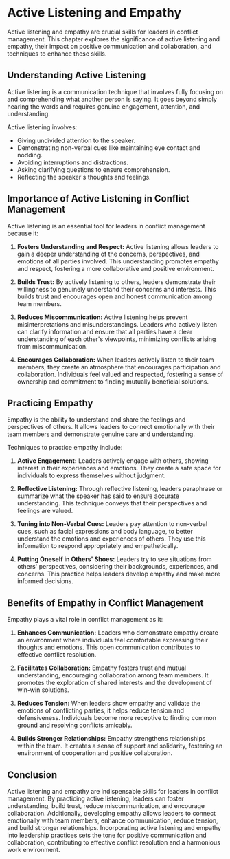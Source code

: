 Active Listening and Empathy
=======================================

Active listening and empathy are crucial skills for leaders in conflict management. This chapter explores the significance of active listening and empathy, their impact on positive communication and collaboration, and techniques to enhance these skills.

**Understanding Active Listening**
----------------------------------

Active listening is a communication technique that involves fully focusing on and comprehending what another person is saying. It goes beyond simply hearing the words and requires genuine engagement, attention, and understanding.

Active listening involves:

* Giving undivided attention to the speaker.
* Demonstrating non-verbal cues like maintaining eye contact and nodding.
* Avoiding interruptions and distractions.
* Asking clarifying questions to ensure comprehension.
* Reflecting the speaker's thoughts and feelings.

**Importance of Active Listening in Conflict Management**
---------------------------------------------------------

Active listening is an essential tool for leaders in conflict management because it:

1. **Fosters Understanding and Respect:** Active listening allows leaders to gain a deeper understanding of the concerns, perspectives, and emotions of all parties involved. This understanding promotes empathy and respect, fostering a more collaborative and positive environment.

2. **Builds Trust:** By actively listening to others, leaders demonstrate their willingness to genuinely understand their concerns and interests. This builds trust and encourages open and honest communication among team members.

3. **Reduces Miscommunication:** Active listening helps prevent misinterpretations and misunderstandings. Leaders who actively listen can clarify information and ensure that all parties have a clear understanding of each other's viewpoints, minimizing conflicts arising from miscommunication.

4. **Encourages Collaboration:** When leaders actively listen to their team members, they create an atmosphere that encourages participation and collaboration. Individuals feel valued and respected, fostering a sense of ownership and commitment to finding mutually beneficial solutions.

**Practicing Empathy**
----------------------

Empathy is the ability to understand and share the feelings and perspectives of others. It allows leaders to connect emotionally with their team members and demonstrate genuine care and understanding.

Techniques to practice empathy include:

1. **Active Engagement:** Leaders actively engage with others, showing interest in their experiences and emotions. They create a safe space for individuals to express themselves without judgment.

2. **Reflective Listening:** Through reflective listening, leaders paraphrase or summarize what the speaker has said to ensure accurate understanding. This technique conveys that their perspectives and feelings are valued.

3. **Tuning into Non-Verbal Cues:** Leaders pay attention to non-verbal cues, such as facial expressions and body language, to better understand the emotions and experiences of others. They use this information to respond appropriately and empathetically.

4. **Putting Oneself in Others' Shoes:** Leaders try to see situations from others' perspectives, considering their backgrounds, experiences, and concerns. This practice helps leaders develop empathy and make more informed decisions.

**Benefits of Empathy in Conflict Management**
----------------------------------------------

Empathy plays a vital role in conflict management as it:

1. **Enhances Communication:** Leaders who demonstrate empathy create an environment where individuals feel comfortable expressing their thoughts and emotions. This open communication contributes to effective conflict resolution.

2. **Facilitates Collaboration:** Empathy fosters trust and mutual understanding, encouraging collaboration among team members. It promotes the exploration of shared interests and the development of win-win solutions.

3. **Reduces Tension:** When leaders show empathy and validate the emotions of conflicting parties, it helps reduce tension and defensiveness. Individuals become more receptive to finding common ground and resolving conflicts amicably.

4. **Builds Stronger Relationships:** Empathy strengthens relationships within the team. It creates a sense of support and solidarity, fostering an environment of cooperation and positive collaboration.

**Conclusion**
--------------

Active listening and empathy are indispensable skills for leaders in conflict management. By practicing active listening, leaders can foster understanding, build trust, reduce miscommunication, and encourage collaboration. Additionally, developing empathy allows leaders to connect emotionally with team members, enhance communication, reduce tension, and build stronger relationships. Incorporating active listening and empathy into leadership practices sets the tone for positive communication and collaboration, contributing to effective conflict resolution and a harmonious work environment.
